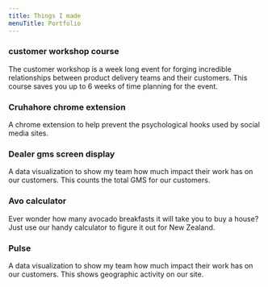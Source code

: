 ```yaml
---
title: Things I made
menuTitle: Portfolio
---
```

### customer workshop course

The customer workshop is a week long event for forging incredible relationships between product delivery teams and their customers. This course saves you up to 6 weeks of time planning for the event.

### Cruhahore chrome extension

A chrome extension to help prevent the psychological hooks used by social media sites.

### Dealer gms screen display

A data visualization to show my team how much impact their work has on our customers. This counts the total GMS for our customers.

### Avo calculator

Ever wonder how many avocado breakfasts it will take you to buy a house? Just use our handy calculator to figure it out for New Zealand.

### Pulse

A data visualization to show my team how much impact their work has on our customers. This shows geographic activity on our site.